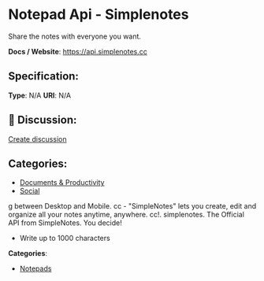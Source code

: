 # Notepad Api - Simplenotes


Share the notes with everyone you want.

**Docs / Website**: https://api.simplenotes.cc

## Specification:
**Type**:  N/A 
**URI**:  N/A 

## 💬 Discussion:
[Create discussion](link)

## Categories:
- [Documents & Productivity](https://github.com/apis-list/apis-list#documents-and-productivity)
- [Social](https://github.com/apis-list/apis-list#social)





g between Desktop and Mobile. cc - "SimpleNotes" lets you create, edit and organize all your notes anytime, anywhere. cc!. simplenotes. The Official API from SimpleNotes.  You decide!
- Write up to 1000 characters



**Categories**:
- [Notepads](https://github.com/apis-list/apis-list#notepads)




